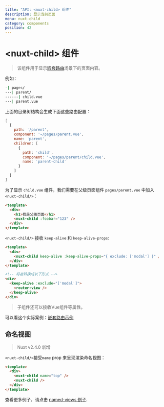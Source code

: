 ```yaml
---
title: "API: <nuxt-child> 组件"
description: 显示当前页面
menu: nuxt-child
category: components
position: 42
---
```


# &lt;nuxt-child&gt; 组件

> 该组件用于显示[嵌套路由](/guide/routing#嵌套路由)场景下的页面内容。

例如：

```bash
-| pages/
---| parent/
------| child.vue
---| parent.vue
```

上面的目录树结构会生成下面这些路由配置：

```js
[
  {
    path: '/parent',
    component: '~/pages/parent.vue',
    name: 'parent',
    children: [
      {
        path: 'child',
        component: '~/pages/parent/child.vue',
        name: 'parent-child'
      }
    ]
  }
]
```

为了显示 `child.vue` 组件，我们需要在父级页面组件 `pages/parent.vue` 中加入 `<nuxt-child/>`：

```html
<template>
  <div>
    <h1>我是父级页面</h1>
    <nuxt-child :foobar="123" />
  </div>
</template>
```
`<nuxt-child/>` 接收 `keep-alive` 和 `keep-alive-props`:

```html
<template>
  <div>
    <nuxt-child keep-alive :keep-alive-props="{ exclude: ['modal'] }" />
  </div>
</template>

<!-- 将被转换成以下形式 -->
<div>
  <keep-alive :exclude="['modal']">
    <router-view />
  </keep-alive>
</div>
```

> 子组件还可以接收Vue组件等属性。

可以看这个实际案例：[嵌套路由示例](/examples/nested-routes)

## 命名视图

> Nuxt v2.4.0 新增

`<nuxt-child/>`接受`name` prop 来呈现渲染命名视图：

```html
<template>
  <div>
    <nuxt-child name="top" />
    <nuxt-child />
  </div>
</template>
```

查看更多例子，请点击 [named-views 例子](/examples/named-views).
